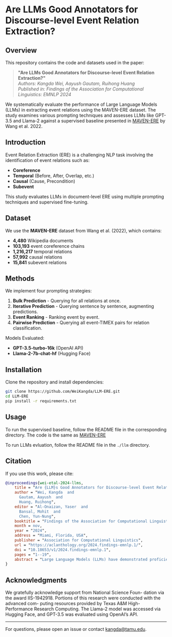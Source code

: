 # Are LLMs Good Annotators for Discourse-level Event Relation Extraction?

## Overview

This repository contains the code and datasets used in the paper:

> **"Are LLMs Good Annotators for Discourse-level Event Relation Extraction?"**\
> *Authors: Kangda Wei, Aayush Gautam, Ruihong Huang*\
> *Published in: Findings of the Association for Computational Linguistics: EMNLP 2024*

We systematically evaluate the performance of Large Language Models (LLMs) in extracting event relations using the MAVEN-ERE dataset. The study examines various prompting techniques and assesses LLMs like GPT-3.5 and Llama-2 against a supervised baseline presented in [MAVEN-ERE](https://aclanthology.org/2022.emnlp-main.60/) by Wang et al. 2022.

## Introduction

Event Relation Extraction (ERE) is a challenging NLP task involving the identification of event relations such as:

- **Coreference**
- **Temporal** (Before, After, Overlap, etc.)
- **Causal** (Cause, Precondition)
- **Subevent**

This study evaluates LLMs in document-level ERE using multiple prompting techniques and supervised fine-tuning.

## Dataset

We use the **MAVEN-ERE** dataset from Wang et al. (2022), which contains:

- **4,480** Wikipedia documents
- **103,193** event coreference chains
- **1,216,217** temporal relations
- **57,992** causal relations
- **15,841** subevent relations

## Methods

We implement four prompting strategies:

1. **Bulk Prediction** - Querying for all relations at once.
2. **Iterative Prediction** - Querying sentence by sentence, augmenting predictions.
3. **Event Ranking** - Ranking event by event.
4. **Pairwise Prediction** - Querying all event-TIMEX pairs for relation classification.

Models Evaluated:

- **GPT-3.5-turbo-16k** (OpenAI API)
- **Llama-2-7b-chat-hf** (Hugging Face)

## Installation

Clone the repository and install dependencies:

```bash
git clone https://github.com/WeiKangda/LLM-ERE.git
cd LLM-ERE
pip install -r requirements.txt
```

## Usage

To run the supervised baseline, follow the README file in the corresponding directory. The code is the same as [MAVEN-ERE](https://aclanthology.org/2022.emnlp-main.60/)

To run LLMs evluation, follow the README file in the ```./llm``` directory.

## Citation

If you use this work, please cite:

```bibtex
@inproceedings{wei-etal-2024-llms,
    title = "Are {LLM}s Good Annotators for Discourse-level Event Relation Extraction?",
    author = "Wei, Kangda  and
      Gautam, Aayush  and
      Huang, Ruihong",
    editor = "Al-Onaizan, Yaser  and
      Bansal, Mohit  and
      Chen, Yun-Nung",
    booktitle = "Findings of the Association for Computational Linguistics: EMNLP 2024",
    month = nov,
    year = "2024",
    address = "Miami, Florida, USA",
    publisher = "Association for Computational Linguistics",
    url = "https://aclanthology.org/2024.findings-emnlp.1/",
    doi = "10.18653/v1/2024.findings-emnlp.1",
    pages = "1--19",
    abstract = "Large Language Models (LLMs) have demonstrated proficiency in a wide array of natural language processing tasks. However, its effectiveness over discourse-level event relation extraction (ERE) tasks remains unexplored. In this paper, we assess the effectiveness of LLMs in addressing discourse-level ERE tasks characterized by lengthy documents and intricate relations encompassing coreference, temporal, causal, and subevent types. Evaluation is conducted using an commercial model, GPT-3.5, and an open-source model, LLaMA-2. Our study reveals a notable underperformance of LLMs compared to the baseline established through supervised learning. Although Supervised Fine-Tuning (SFT) can improve LLMs performance, it does not scale well compared to the smaller supervised baseline model. Our quantitative and qualitative analysis shows that LLMs have several weaknesses when applied for extracting event relations, including a tendency to fabricate event mentions, and failures to capture transitivity rules among relations, detect long distance relations, or comprehend contexts with dense event mentions."
}
```

## Acknowledgments

We gratefully acknowledge support from National Science Foun- dation via the award IIS-1942918. Portions of this research were conducted with the advanced com- puting resources provided by Texas A&M High- Performance Research Computing. The Llama-2 model was accessed via Hugging Face, and GPT-3.5 was evaluated using OpenAI’s API.

---

For questions, please open an issue or contact kangda@tamu.edu.

